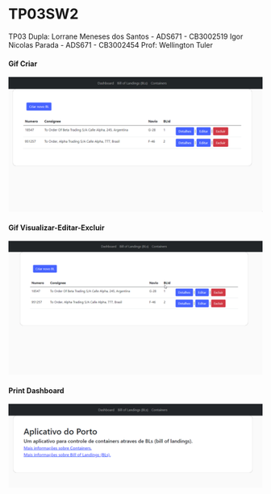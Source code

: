 # TP03SW2
TP03
Dupla: Lorrane Meneses dos Santos - ADS671 - CB3002519
       Igor Nicolas Parada - ADS671 - CB3002454
Prof: Wellington Tuler
#### Gif Criar
![Criar](https://github.com/igornicolas/TP03SW2/blob/main/Gif-Prints/Criar.gif)

#### Gif Visualizar-Editar-Excluir
![verEditarDeletar](https://github.com/igornicolas/TP03SW2/blob/main/Gif-Prints/Visualizar-Editar-Excluir.gif)

#### Print Dashboard
![dashboard](https://github.com/igornicolas/TP03SW2/blob/main/Gif-Prints/Dashboard.png)

